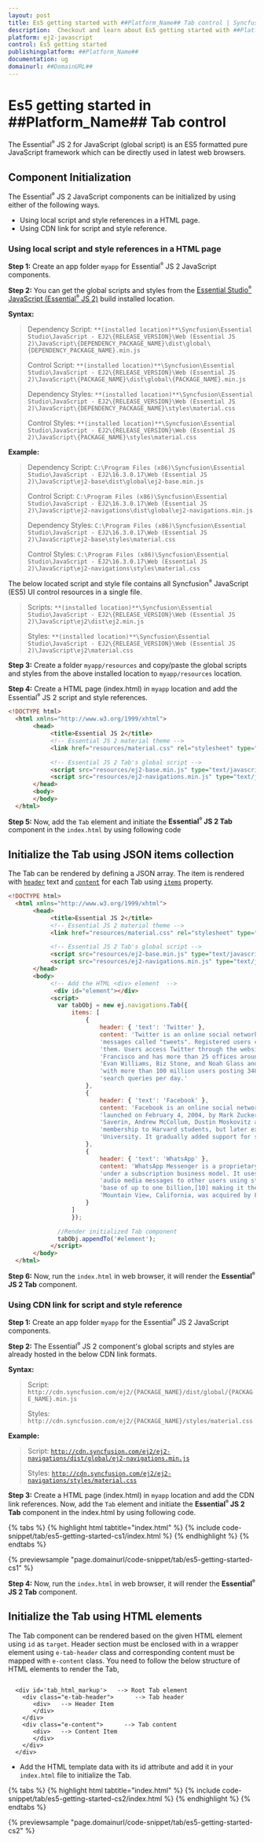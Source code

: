 ```yaml
---
layout: post
title: Es5 getting started with ##Platform_Name## Tab control | Syncfusion
description:  Checkout and learn about Es5 getting started with ##Platform_Name## Tab control of Syncfusion Essential JS 2 and more details.
platform: ej2-javascript
control: Es5 getting started 
publishingplatform: ##Platform_Name##
documentation: ug
domainurl: ##DomainURL##
---
```


# Es5 getting started in ##Platform_Name## Tab control

The Essential<sup style="font-size:70%">&reg;</sup> JS 2 for JavaScript (global script) is an ES5 formatted pure JavaScript framework which can be directly used in latest web browsers.

## Component Initialization

The Essential<sup style="font-size:70%">&reg;</sup> JS 2 JavaScript components can be initialized by using either of the following ways.

* Using local script and style references in a HTML page.
* Using CDN link for script and style reference.

### Using local script and style references in a HTML page

**Step 1:** Create an app folder `myapp` for Essential<sup style="font-size:70%">&reg;</sup> JS 2 JavaScript components.

**Step 2:** You can get the global scripts and styles from the [Essential Studio<sup style="font-size:70%">&reg;</sup> JavaScript (Essential<sup style="font-size:70%">&reg;</sup> JS 2)](https://www.syncfusion.com/downloads/essential-js2) build installed location.

**Syntax:**

> Dependency Script: `**(installed location)**\Syncfusion\Essential Studio\JavaScript - EJ2\{RELEASE_VERSION}\Web (Essential JS 2)\JavaScript\{DEPENDENCY_PACKAGE_NAME}\dist\global\{DEPENDENCY_PACKAGE_NAME}.min.js`
>
> Control Script: `**(installed location)**\Syncfusion\Essential Studio\JavaScript - EJ2\{RELEASE_VERSION}\Web (Essential JS 2)\JavaScript\{PACKAGE_NAME}\dist\global\{PACKAGE_NAME}.min.js`
>
> Dependency Styles: `**(installed location)**\Syncfusion\Essential Studio\JavaScript - EJ2\{RELEASE_VERSION}\Web (Essential JS 2)\JavaScript\{DEPENDENCY_PACKAGE_NAME}\styles\material.css`
>
> Control Styles: `**(installed location)**\Syncfusion\Essential Studio\JavaScript - EJ2\{RELEASE_VERSION}\Web (Essential JS 2)\JavaScript\{PACKAGE_NAME}\styles\material.css`

**Example:**

> Dependency Script: `C:\Program Files (x86)\Syncfusion\Essential Studio\JavaScript - EJ2\16.3.0.17\Web (Essential JS 2)\JavaScript\ej2-base\dist\global\ej2-base.min.js`
>
> Control Script: `C:\Program Files (x86)\Syncfusion\Essential Studio\JavaScript - EJ2\16.3.0.17\Web (Essential JS 2)\JavaScript\ej2-navigations\dist\global\ej2-navigations.min.js`
>
> Dependency Styles: `C:\Program Files (x86)\Syncfusion\Essential Studio\JavaScript - EJ2\16.3.0.17\Web (Essential JS 2)\JavaScript\ej2-base\styles\material.css`
>
> Control Styles: `C:\Program Files (x86)\Syncfusion\Essential Studio\JavaScript - EJ2\16.3.0.17\Web (Essential JS 2)\JavaScript\ej2-navigations\styles\material.css`

The below located script and style file contains all Syncfusion<sup style="font-size:70%">&reg;</sup> JavaScript (ES5) UI control resources in a single file.

> Scripts: `**(installed location)**\Syncfusion\Essential Studio\JavaScript - EJ2\{RELEASE_VERSION}\Web (Essential JS 2)\JavaScript\ej2\dist\ej2.min.js`
>
> Styles: `**(installed location)**\Syncfusion\Essential Studio\JavaScript - EJ2\{RELEASE_VERSION}\Web (Essential JS 2)\JavaScript\ej2\material.css`

**Step 3:** Create a folder `myapp/resources` and copy/paste the global scripts and styles from the above installed location to `myapp/resources` location.

**Step 4:** Create a HTML page (index.html) in `myapp` location and add the Essential<sup style="font-size:70%">&reg;</sup> JS 2 script and style references.

```html
<!DOCTYPE html>
  <html xmlns="http://www.w3.org/1999/xhtml">
       <head>
            <title>Essential JS 2</title>
            <!-- Essential JS 2 material theme -->
            <link href="resources/material.css" rel="stylesheet" type="text/css"/>

            <!-- Essential JS 2 Tab's global script -->
            <script src="resources/ej2-base.min.js" type="text/javascript"></script>
            <script src="resources/ej2-navigations.min.js" type="text/javascript"></script>
       </head>
       <body>
       </body>
  </html>
```

**Step 5:** Now, add the `Tab` element and initiate the **Essential<sup style="font-size:70%">&reg;</sup> JS 2 Tab** component in the `index.html` by using following code

## Initialize the Tab using JSON items collection

The Tab can be rendered by defining a JSON array. The item is rendered with [`header`](../api/tab/tabItem#header) text and [`content`](../api/tab/tabItem#content) for each Tab using [`items`](../api/tab#items) property.

```html
<!DOCTYPE html>
  <html xmlns="http://www.w3.org/1999/xhtml">
       <head>
            <title>Essential JS 2</title>
            <!-- Essential JS 2 material theme -->
            <link href="resources/material.css" rel="stylesheet" type="text/css"/>

            <!-- Essential JS 2 Tab's global script -->
            <script src="resources/ej2-base.min.js" type="text/javascript"></script>
            <script src="resources/ej2-navigations.min.js" type="text/javascript"></script>
       </head>
       <body>
            <!-- Add the HTML <div> element  -->
             <div id="element"></div>
            <script>
              var tabObj = new ej.navigations.Tab({
                  items: [
                      {
                          header: { 'text': 'Twitter' },
                          content: 'Twitter is an online social networking service that enables users to send and read short 140-character ' +
                          'messages called "tweets". Registered users can read and post tweets, but those who are unregistered can only read ' +
                          'them. Users access Twitter through the website interface, SMS or mobile device app Twitter Inc. is based in San ' +
                          'Francisco and has more than 25 offices around the world. Twitter was created in March 2006 by Jack Dorsey, ' +
                          'Evan Williams, Biz Stone, and Noah Glass and launched in July 2006. The service rapidly gained worldwide popularity, ' +
                          'with more than 100 million users posting 340 million tweets a day in 2012.The service also handled 1.6 billion ' +
                          'search queries per day.'
                      },
                      {
                          header: { 'text': 'Facebook' },
                          content: 'Facebook is an online social networking service headquartered in Menlo Park, California. Its website was ' +
                          'launched on February 4, 2004, by Mark Zuckerberg with his Harvard College roommates and fellow students Eduardo ' +
                          'Saverin, Andrew McCollum, Dustin Moskovitz and Chris Hughes.The founders had initially limited the website\'\s ' +
                          'membership to Harvard students, but later expanded it to colleges in the Boston area, the Ivy League, and Stanford ' +
                          'University. It gradually added support for students at various other universities and later to high-school students.'
                      },
                      {
                          header: { 'text': 'WhatsApp' },
                          content: 'WhatsApp Messenger is a proprietary cross-platform instant messaging client for smartphones that operates ' +
                          'under a subscription business model. It uses the Internet to send text messages, images, video, user location and ' +
                          'audio media messages to other users using standard cellular mobile numbers. As of February 2016, WhatsApp had a user ' +
                          'base of up to one billion,[10] making it the most globally popular messaging application. WhatsApp Inc., based in ' +
                          'Mountain View, California, was acquired by Facebook Inc. on February 19, 2014, for approximately US$19.3 billion.'
                      }
                  ]
                  });

              //Render initialized Tab component
              tabObj.appendTo('#element');
            </script>
       </body>
  </html>
```

**Step 6:** Now, run the `index.html` in web browser, it will render the **Essential<sup style="font-size:70%">&reg;</sup> JS 2 Tab** component.

### Using CDN link for script and style reference

**Step 1:** Create an app folder `myapp` for the Essential<sup style="font-size:70%">&reg;</sup> JS 2 JavaScript components.

**Step 2:** The Essential<sup style="font-size:70%">&reg;</sup> JS 2 component's global scripts and styles are already hosted in the below CDN link formats.

**Syntax:**
> Script: `http://cdn.syncfusion.com/ej2/{PACKAGE_NAME}/dist/global/{PACKAGE_NAME}.min.js`
>
> Styles: `http://cdn.syncfusion.com/ej2/{PACKAGE_NAME}/styles/material.css`

**Example:**
> Script: [`http://cdn.syncfusion.com/ej2/ej2-navigations/dist/global/ej2-navigations.min.js`](http://cdn.syncfusion.com/ej2/ej2-navigations/dist/global/ej2-navigations.min.js)
>
> Styles: [`http://cdn.syncfusion.com/ej2/ej2-navigations/styles/material.css`](http://cdn.syncfusion.com/ej2/ej2-navigations/styles/material.css)

**Step 3:** Create a HTML page (index.html) in `myapp` location and add the CDN link references. Now, add the `Tab` element and initiate the **Essential<sup style="font-size:70%">&reg;</sup> JS 2 Tab** component in the index.html by using following code.

{% tabs %}
{% highlight html tabtitle="index.html" %}
{% include code-snippet/tab/es5-getting-started-cs1/index.html %}
{% endhighlight %}
{% endtabs %}
        
{% previewsample "page.domainurl/code-snippet/tab/es5-getting-started-cs1" %}

**Step 4:** Now, run the `index.html` in web browser, it will render the **Essential<sup style="font-size:70%">&reg;</sup> JS 2 Tab** component.

## Initialize the Tab using HTML elements

The Tab component can be rendered based on the given HTML element using `id` as `target`.
Header section must be enclosed with in a wrapper element using `e-tab-header` class and corresponding content must be mapped with `e-content` class.
You need to follow the below structure of HTML elements to render the Tab,

```

  <div id='tab_html_markup'>   --> Root Tab element
    <div class="e-tab-header">      --> Tab header
       <div>   --> Header Item
       </div>
    </div>
    <div class="e-content">      --> Tab content
       <div>   --> Content Item
       </div>
    </div>
  </div>

```

* Add the HTML template data with its id attribute and add it in your `index.html` file to initialize the Tab.

{% tabs %}
{% highlight html tabtitle="index.html" %}
{% include code-snippet/tab/es5-getting-started-cs2/index.html %}
{% endhighlight %}
{% endtabs %}
        
{% previewsample "page.domainurl/code-snippet/tab/es5-getting-started-cs2" %}